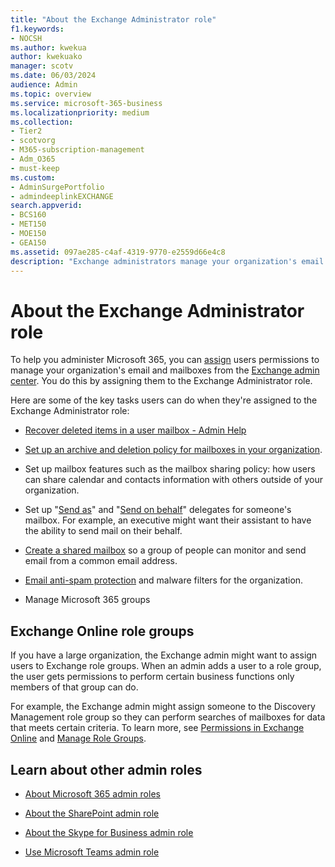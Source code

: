 ```yaml
---
title: "About the Exchange Administrator role"
f1.keywords:
- NOCSH
ms.author: kwekua
author: kwekuako
manager: scotv
ms.date: 06/03/2024
audience: Admin
ms.topic: overview
ms.service: microsoft-365-business
ms.localizationpriority: medium
ms.collection: 
- Tier2
- scotvorg
- M365-subscription-management 
- Adm_O365
- must-keep
ms.custom: 
- AdminSurgePortfolio
- admindeeplinkEXCHANGE
search.appverid:
- BCS160
- MET150
- MOE150
- GEA150
ms.assetid: 097ae285-c4af-4319-9770-e2559d66e4c8
description: "Exchange administrators manage your organization's email and mailboxes and, for example, recover deleted items in a user's mailbox."
---
```


# About the Exchange Administrator role

To help you administer Microsoft 365, you can [assign](assign-admin-roles.md) users permissions to manage your organization's email and mailboxes from the <a href="https://go.microsoft.com/fwlink/p/?linkid=2059104" target="_blank">Exchange admin center</a>. You do this by assigning them to the Exchange Administrator role.
  
Here are some of the key tasks users can do when they're assigned to the Exchange Administrator role:
  
- [Recover deleted items in a user mailbox - Admin Help](/Exchange/recipients-in-exchange-online/manage-user-mailboxes/recover-deleted-messages)

- [Set up an archive and deletion policy for mailboxes in your organization](../../compliance/set-up-an-archive-and-deletion-policy-for-mailboxes.md).

- Set up mailbox features such as the mailbox sharing policy: how users can share calendar and contacts information with others outside of your organization.

- Set up "[Send as](give-mailbox-permissions-to-another-user.md#send-email-from-another-users-mailbox)" and "[Send on behalf](give-mailbox-permissions-to-another-user.md#send-email-on-behalf-of-another-user)" delegates for someone's mailbox. For example, an executive might want their assistant to have the ability to send mail on their behalf.

- [Create a shared mailbox](../email/create-a-shared-mailbox.md) so a group of people can monitor and send email from a common email address.

- [Email anti-spam protection](../../security/office-365-security/anti-spam-protection-about.md) and malware filters for the organization.

- Manage Microsoft 365 groups

## Exchange Online role groups

If you have a large organization, the Exchange admin might want to assign users to Exchange role groups. When an admin adds a user to a role group, the user gets permissions to perform certain business functions only members of that group can do.
  
 For example, the Exchange admin might assign someone to the Discovery Management role group so they can perform searches of mailboxes for data that meets certain criteria. To learn more, see [Permissions in Exchange Online](/exchange/permissions-exo/permissions-exo) and [Manage Role Groups](/exchange/manage-role-groups-exchange-2013-help).
  
## Learn about other admin roles

- [About Microsoft 365 admin roles](about-admin-roles.md)

- [About the SharePoint admin role](/sharepoint/sharepoint-admin-role)

- [About the Skype for Business admin role](/skypeforbusiness/skype-for-business-online)

- [Use Microsoft Teams admin role](/MicrosoftTeams/using-admin-roles)
